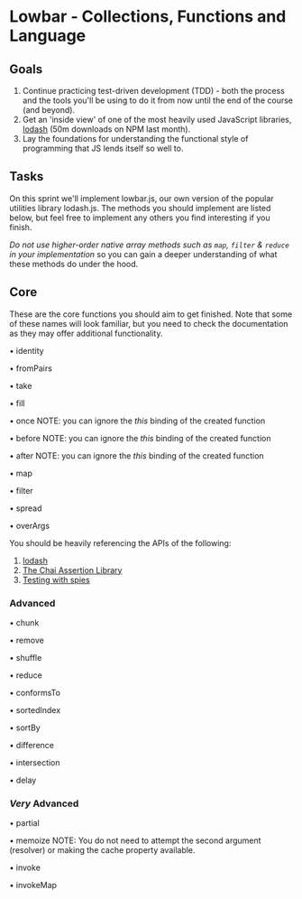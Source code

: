 # Lowbar - Collections, Functions and Language

## Goals

1. Continue practicing test-driven development (TDD) - both the process and the tools you'll be using to do it from now until the end of the course (and beyond).
2. Get an 'inside view' of one of the most heavily used JavaScript libraries, [lodash](https://lodash.com/) (50m downloads on NPM last month).
3. Lay the foundations for understanding the functional style of programming that JS lends itself so well to.

## Tasks

On this sprint we'll implement lowbar.js, our own version of the popular utilities library lodash.js. The methods you should implement are listed below, but feel free to implement any others you find interesting if you finish.

*Do not use higher-order native array methods such as `map`, `filter` & `reduce` in your implementation* so you can gain a deeper understanding of what these methods do under the hood.

## Core

These are the core functions you should aim to get finished. Note that some of these names will look familiar, but you need to check the documentation as they may offer additional functionality.


• identity

• fromPairs

• take

• fill

• once 
NOTE: you can ignore the _this_ binding of the created function

• before
NOTE: you can ignore the _this_ binding of the created function

• after
NOTE: you can ignore the _this_ binding of the created function

• map

• filter

• spread

• overArgs



You should be heavily referencing the APIs of the following:

1. [lodash](https://lodash.com/docs/4.17.4/)
2. [The Chai Assertion Library](http://chaijs.com/)
3. [Testing with spies](http://sinonjs.org/)


### Advanced


• chunk

• remove

• shuffle

• reduce

• conformsTo

• sortedIndex

• sortBy

• difference

• intersection

• delay


### *Very* Advanced

• partial

• memoize 
    NOTE: You do not need to attempt the second argument (resolver) or making the cache property available.

• invoke

• invokeMap
